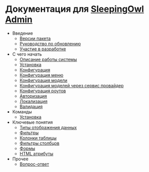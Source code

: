 # Документация для [SleepingOwl Admin](https://github.com/LaravelRUS/SleepingOwlAdmin)

- Введение  
  - [Версии пакета](releases.md)
  - [Руководство по обновлению](upgrade.md)
  - [Участие в разработке](contributions.md)
- C чего начать
  - [Описание работы системы](global.md)
  - [Установка](installation.md)
  - [Конфигурация](configuration.md)
  - [Конфигурация меню](menu_configuration.md)
  - [Конфигурация модели](model_configuration.md)
  - [Конфигурация моделей через сервис провайдер](model_configuration_section.md)
  - [Конфигурация роутов](routes_configuration.md)
  - [Авторизация](authentication.md)
  - [Локализация](localization.md)
  - [Валидация](validation.md)
- Команды
	- [Установка](command_install.md)
- Ключевые понятия
	- [Типы отображения данных](displays.md)
	- [Фильтры](filters.md)
	- [Колонки таблицы](columns.md)
	- [Фильтры столбцов](columnfilters.md)
	- [Формы](form.md)
	- [HTML атрибуты](html_attributes.md)
- Прочее
  - [Вопрос-ответ](faq.md)
